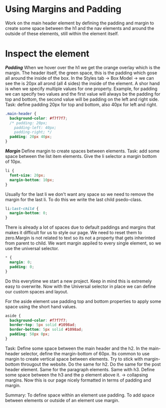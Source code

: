 # Using Margins and Padding

Work on the main header element by defining the padding and margin to create some space between the h1 and the nav elements and around the outside of these elements, still within the element itself.

# Inspect the element

**_Padding_**
When we hover over the h1 we get the orange overlay which is the margin. The header itself, the green space, this is the padding which gose all around the inside of the box. In the Styles tab -> Box Model -> we can see the is 20px all arond (all 4 sides) the inside of the element. A shor hand is when we specify multiple values for one property. Example, for padding we can specify two values and the first value will always be the padding for top and bottom, the second value will be padding on the left and right side.
Task: define padding 20px for top and bottom, also 40px for left and right.

```css
.main-header {
  background-color: #f7f7f7;
  /* padding: 20px;
    padding-left: 40px;
    padding-right; */
  padding: 20px 40px;
}
```

**_Margin_**
Define margin to create spaces between elements.
Task: add some space between the list item elements.
Give the li selector a margin bottom of 10px.

```css
li {
  font-size: 20px;
  margin-bottom: 10px;
}
```

Usually for the last li we don't want any space so we need to remove the margin for the last li. To do this we write the last child psedo-class.

```css
li:last-child {
  margin-bottom: 0;
}
```

There is already a lot of spaces due to default paddings and margins that makes it difficult for us to style our page. We need to reset them to zero.Margin is not related to text so its not a property that gets inherinted from parent to child. We want margin appiled to every single element, so we use the universal selector.

```css
* {
  margin: 0;
  padding: 0;
}
```

Do this everytime we start a new project. Keep in mind this is extremely easy to overwrite. Now with the Universal selector in place we can define our custom spaces and layout.

For the aside element use padding top and bottom properties to apply some space using the short hand values.

```css
aside {
  background-color: #f7f7f7;
  border-top: 5px solid #1098ad;
  border-bottom: 5px solid #1098ad;
  padding: 50px 0px;
}
```

Task:
Define some space between the main header and the h2.
In the main-header selector, define the margin-bottom of 60px. Its common to use margin to create vertical space between elements. Try to stick with margin-bottom througout the website.
Do the same for h2. Do the same for the post header element. Same for the paragraph elements. Same with h3.
Define some space between the h3 and the p element above it. -> collapsing margins. Now this is our page nicely formatted in terms of padding and margin.

Summary:
To define space within an element use padding. To add space between elements or outside of an element use margin.
